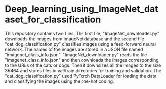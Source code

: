 # Deep_learning_using_ImageNet_dataset_for_classification
This repository contains two files. The first file, "ImageNet_downloader.py" downloads the images from ImageNet database and the second file "cat_dog_classification.py" classifies images using a feed-forward neural network. The names of the images are stored in a JSON file named "imagenet_class_info.json". "ImageNet_downloader.py" reads the file "imagenet_class_info.json" and then downloads the images corresponding to the URLs of the cats or dogs. Then it downsizes all the images to the size 3*64*64 and stores files in val/train directories for training and validation. 
The "cat_dog_classification.py" used PyTorch DataLoader for loading the data and classifying the images using the one-hot coding.  

